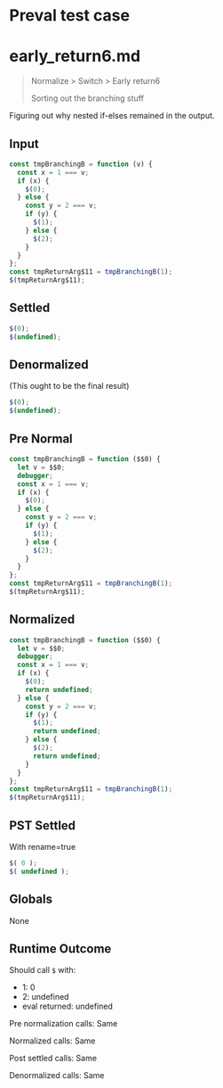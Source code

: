 # Preval test case

# early_return6.md

> Normalize > Switch > Early return6
>
> Sorting out the branching stuff

Figuring out why nested if-elses remained in the output.

## Input

`````js filename=intro
const tmpBranchingB = function (v) {
  const x = 1 === v;
  if (x) {
    $(0);
  } else {
    const y = 2 === v;
    if (y) {
      $(1);
    } else {
      $(2);
    }
  }
};
const tmpReturnArg$11 = tmpBranchingB(1);
$(tmpReturnArg$11);
`````

## Settled


`````js filename=intro
$(0);
$(undefined);
`````

## Denormalized
(This ought to be the final result)

`````js filename=intro
$(0);
$(undefined);
`````

## Pre Normal


`````js filename=intro
const tmpBranchingB = function ($$0) {
  let v = $$0;
  debugger;
  const x = 1 === v;
  if (x) {
    $(0);
  } else {
    const y = 2 === v;
    if (y) {
      $(1);
    } else {
      $(2);
    }
  }
};
const tmpReturnArg$11 = tmpBranchingB(1);
$(tmpReturnArg$11);
`````

## Normalized


`````js filename=intro
const tmpBranchingB = function ($$0) {
  let v = $$0;
  debugger;
  const x = 1 === v;
  if (x) {
    $(0);
    return undefined;
  } else {
    const y = 2 === v;
    if (y) {
      $(1);
      return undefined;
    } else {
      $(2);
      return undefined;
    }
  }
};
const tmpReturnArg$11 = tmpBranchingB(1);
$(tmpReturnArg$11);
`````

## PST Settled
With rename=true

`````js filename=intro
$( 0 );
$( undefined );
`````

## Globals

None

## Runtime Outcome

Should call `$` with:
 - 1: 0
 - 2: undefined
 - eval returned: undefined

Pre normalization calls: Same

Normalized calls: Same

Post settled calls: Same

Denormalized calls: Same
